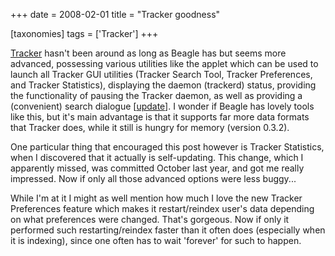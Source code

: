 +++
date = 2008-02-01
title = "Tracker goodness"

[taxonomies]
tags = ['Tracker']
+++

[Tracker] hasn't been around as long as Beagle has but seems more
advanced, possessing various utilities like the applet which can be used
to launch all Tracker GUI utilities (Tracker Search Tool, Tracker
Preferences, and Tracker Statistics), displaying the daemon (trackerd)
status, providing the functionality of pausing the Tracker daemon, as
well as providing a (convenient) search dialogue [[update]]. I wonder
if Beagle has lovely tools like this, but it's main advantage is that
it supports far more data formats that Tracker does, while it still is
hungry for memory (version 0.3.2).

One particular thing that encouraged this post however is Tracker
Statistics, when I discovered that it actually is self-updating. This
change, which I apparently missed, was committed October last year, and
got me really impressed. Now if only all those advanced options were
less buggy...

While I'm at it I might as well mention how much I love the new Tracker
Preferences feature which makes it restart/reindex user's data
depending on what preferences were changed. That's gorgeous. Now if
only it performed such restarting/reindex faster than it often does
(especially when it is indexing), since one often has to wait
'forever' for such to happen.

  [Tracker]: http://projects.gnome.org/tracker/
  [update]: http://tshepang.net/more-tracker-goodness
